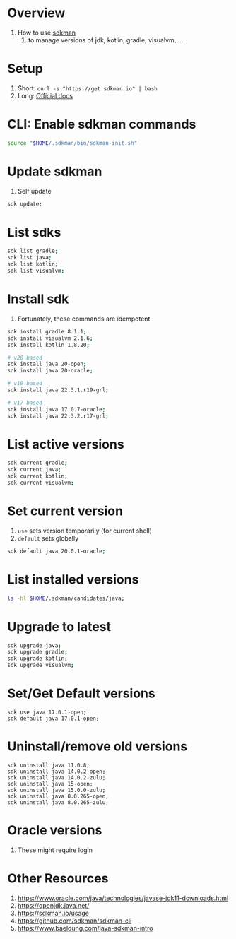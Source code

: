 # Overview

1. How to use [sdkman](https://sdkman.io/)
    1. to manage versions of jdk, kotlin, gradle, visualvm, ...

# Setup

1. Short: `curl -s "https://get.sdkman.io" | bash`
1. Long: [Official docs](https://sdkman.io/install)

# CLI: Enable sdkman commands

```sh
source "$HOME/.sdkman/bin/sdkman-init.sh"
```

# Update sdkman

1. Self update

```sh
sdk update;
```

# List sdks

```sh
sdk list gradle;
sdk list java;
sdk list kotlin;
sdk list visualvm;
```

# Install sdk

1. Fortunately, these commands are idempotent

```sh
sdk install gradle 8.1.1;
sdk install visualvm 2.1.6;
sdk install kotlin 1.8.20;

# v20 based
sdk install java 20-open;
sdk install java 20-oracle;

# v19 based
sdk install java 22.3.1.r19-grl;

# v17 based
sdk install java 17.0.7-oracle;
sdk install java 22.3.2.r17-grl;
```

# List active versions

```sh
sdk current gradle;
sdk current java;
sdk current kotlin;
sdk current visualvm;
```

# Set current version

1. `use` sets version temporarily (for current shell)
1. `default` sets globally

```bash
sdk default java 20.0.1-oracle;
```

# List installed versions

```bash
ls -hl $HOME/.sdkman/candidates/java;
```

# Upgrade to latest

```sh
sdk upgrade java;
sdk upgrade gradle;
sdk upgrade kotlin;
sdk upgrade visualvm;
```

# Set/Get Default versions

```
sdk use java 17.0.1-open;
sdk default java 17.0.1-open;
```

# Uninstall/remove old versions

```
sdk uninstall java 11.0.8;
sdk uninstall java 14.0.2-open;
sdk uninstall java 14.0.2-zulu;
sdk uninstall java 15-open;
sdk uninstall java 15.0.0-zulu;
sdk uninstall java 8.0.265-open;
sdk uninstall java 8.0.265-zulu;
```

# Oracle versions

1. These might require login

# Other Resources

1. https://www.oracle.com/java/technologies/javase-jdk11-downloads.html
1. https://openjdk.java.net/
1. https://sdkman.io/usage
1. https://github.com/sdkman/sdkman-cli
1. https://www.baeldung.com/java-sdkman-intro
